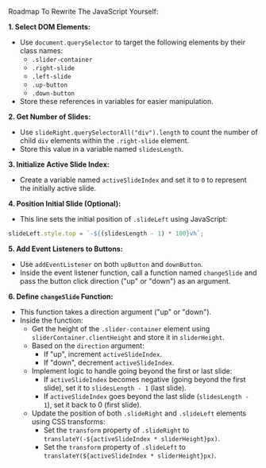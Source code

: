 Roadmap To Rewrite The JavaScript Yourself:

**1. Select DOM Elements:**

- Use `document.querySelector` to target the following elements by their class names:
  - `.slider-container`
  - `.right-slide`
  - `.left-slide`
  - `.up-button`
  - `.down-button`
- Store these references in variables for easier manipulation.

**2. Get Number of Slides:**

- Use `slideRight.querySelectorAll("div").length` to count the number of child `div` elements within the `.right-slide` element.
- Store this value in a variable named `slidesLength`.

**3. Initialize Active Slide Index:**

- Create a variable named `activeSlideIndex` and set it to `0` to represent the initially active slide.

**4. Position Initial Slide (Optional):**

- This line sets the initial position of `.slideLeft` using JavaScript:

```javascript
slideLeft.style.top = `-${(slidesLength - 1) * 100}vh`;
```

**5. Add Event Listeners to Buttons:**

- Use `addEventListener` on both `upButton` and `downButton`.
- Inside the event listener function, call a function named `changeSlide` and pass the button click direction ("up" or "down") as an argument.

**6. Define `changeSlide` Function:**

- This function takes a direction argument ("up" or "down").
- Inside the function:
  - Get the height of the `.slider-container` element using `sliderContainer.clientHeight` and store it in `sliderHeight`.
  - Based on the `direction` argument:
    - If "up", increment `activeSlideIndex`.
    - If "down", decrement `activeSlideIndex`.
  - Implement logic to handle going beyond the first or last slide:
    - If `activeSlideIndex` becomes negative (going beyond the first slide), set it to `slidesLength - 1` (last slide).
    - If `activeSlideIndex` goes beyond the last slide (`slidesLength - 1`), set it back to 0 (first slide).
  - Update the position of both `.slideRight` and `.slideLeft` elements using CSS transforms:
    - Set the `transform` property of `.slideRight` to `translateY(-${activeSlideIndex * sliderHeight}px)`.
    - Set the `transform` property of `.slideLeft` to `translateY(${activeSlideIndex * sliderHeight}px)`.
